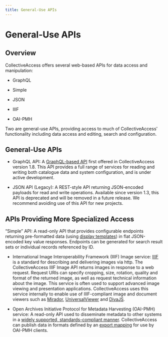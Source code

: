 ```yaml
---
title: General-Use APIs
---
```


# General-Use APIs

## Overview

CollectiveAccess offers several web-based APIs for data access and manipulation:

- GraphQL

- Simple

- JSON

- IIIF

- OAI-PMH

Two are general-use APIs, providing access to much of CollectiveAccess’ functionality including data access and editing, search and configuration.

## General-Use APIs

- GraphQL API: A [GraphQL-based API](https://graphql.org/) first offered in CollectiveAccess version 1.8. This API provides a full range of services for reading and writing both catalogue data and system configuration, and is under active development.

- JSON API (Legacy): A REST-style API returning JSON-encoded payloads for read and write operations. Available since version 1.3, this API is deprecated and will be removed in a future release. We recommend avoiding use of this API for new projects.

## APIs Providing More Specialized Access

“Simple” API: A read-only API that provides configurable endpoints returning pre-formatted data (using [display templates](https://docs.collectiveaccess.org/providence/user/reporting/display_templates)) in flat JSON-encoded key value responses. Endpoints can be generated for search result sets or individual records referenced by ID.

- International Image Interoperability Framework (IIIF) Image service: [IIIF](https://iiif.io/) is a standard for describing and delivering images via http. The CollectiveAccess IIIF Image API returns images in response to a web request. Request URIs can specify cropping, size, rotation, quality and format of the returned image, as well as request technical information about the image. This service is often used to support advanced image viewing and presentation applications. CollectiveAccess uses this service internally to enable use of IIIF-compliant image and document viewers such as [Mirador](https://projectmirador.org/), [UniversalViewer](https://universalviewer.io/) and [DivaJS](https://diva.simssa.ca/).

- Open Archives Initiative Protocol for Metadata Harvesting (OAI-PMH) service: A read-only API used to disseminate metadata to other systems in a [widely supported, standards-compliant manner](
https://www.openarchives.org/pmh/). CollectiveAccess can publish data in formats defined by an [export mapping](https://docs.collectiveaccess.org/providence/user/export/mappings) for use by OAI-PMH clients.